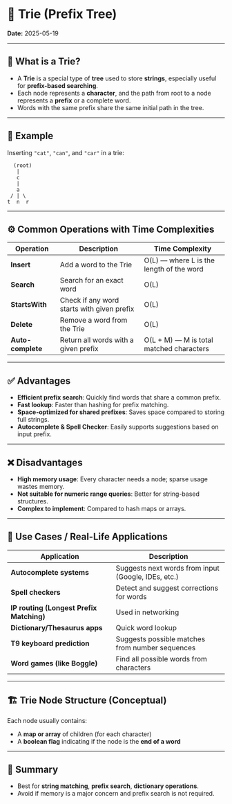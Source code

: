 # 🔡 Trie (Prefix Tree)

**Date:** 2025-05-19

---

## 📘 What is a Trie?

- A **Trie** is a special type of **tree** used to store **strings**, especially useful for **prefix-based searching**.
- Each node represents a **character**, and the path from root to a node represents a **prefix** or a complete word.
- Words with the same prefix share the same initial path in the tree.

---

## 🧠 Example

Inserting `"cat"`, `"can"`, and `"car"` in a trie:

      (root)
       |
       c
       |
       a
     / | \
    t  n  r


---

## ⚙️ Common Operations with Time Complexities

| Operation     | Description                                   | Time Complexity |
|---------------|-----------------------------------------------|------------------|
| **Insert**     | Add a word to the Trie                        | O(L) — where L is the length of the word |
| **Search**     | Search for an exact word                      | O(L) |
| **StartsWith** | Check if any word starts with given prefix   | O(L) |
| **Delete**     | Remove a word from the Trie                   | O(L) |
| **Auto-complete** | Return all words with a given prefix      | O(L + M) — M is total matched characters |

---

## ✅ Advantages

- **Efficient prefix search**: Quickly find words that share a common prefix.
- **Fast lookup**: Faster than hashing for prefix matching.
- **Space-optimized for shared prefixes**: Saves space compared to storing full strings.
- **Autocomplete & Spell Checker**: Easily supports suggestions based on input prefix.

---

## ❌ Disadvantages

- **High memory usage**: Every character needs a node; sparse usage wastes memory.
- **Not suitable for numeric range queries**: Better for string-based structures.
- **Complex to implement**: Compared to hash maps or arrays.

---

## 🧩 Use Cases / Real-Life Applications

| Application               | Description |
|---------------------------|-------------|
| **Autocomplete systems**   | Suggests next words from input (Google, IDEs, etc.) |
| **Spell checkers**         | Detect and suggest corrections for words |
| **IP routing (Longest Prefix Matching)** | Used in networking |
| **Dictionary/Thesaurus apps** | Quick word lookup |
| **T9 keyboard prediction** | Suggests possible matches from number sequences |
| **Word games (like Boggle)** | Find all possible words from characters |

---

## 🏗️ Trie Node Structure (Conceptual)

Each node usually contains:
- A **map or array** of children (for each character)
- A **boolean flag** indicating if the node is the **end of a word**

---

## 📌 Summary

- Best for **string matching**, **prefix search**, **dictionary operations**.
- Avoid if memory is a major concern and prefix search is not required.

